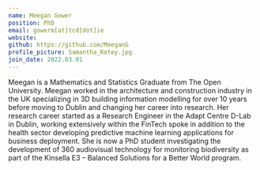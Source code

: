 ```yaml
---
name: Meegan Gower
position: PhD
email: gowerm[at]tcd[dot]ie
website:
github: https://github.com/MeeganG
profile_picture: Samantha_Kotey.jpg
join_date: 2022.03.01
---
```


Meegan is a Mathematics and Statistics Graduate from The Open University. Meegan worked in the architecture and construction industry in the UK specializing in 3D building information modelling for over 10 years before moving to Dublin and changing her career into research. Her research career started as a Research Engineer in the Adapt Centre D-Lab in Dublin, working extensively within the FinTech spoke in addition to the health sector developing predictive machine learning applications for business deployment. She is now a PhD student investigating the development of 360 audiovisual technology for monitoring biodiversity as part of the Kinsella E3 – Balanced Solutions for a Better World program.
